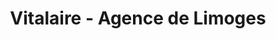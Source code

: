 ---
title: "Vitalaire - Agence de Limoges"
url: /couzeix/vitalaire-agence-de-limoges/
shop: Sanitätshaus
---